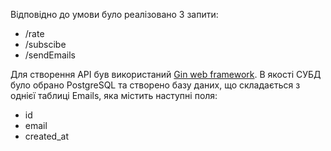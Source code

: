 Відповідно до умови було реалізовано 3 запити:
- /rate
- /subscibe
- /sendEmails

Для створення API був використаний [Gin web framework]([url](https://github.com/gin-gonic/gin)).
В якості СУБД було обрано PostgreSQL та створено базу даних, що складається з однієї таблиці Emails, яка містить наступні поля:
- id
- email
- created_at
